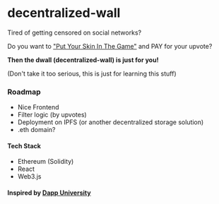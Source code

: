# decentralized-wall

Tired of getting censored on social networks?

Do you want to ["Put Your Skin In The Game"](https://en.wikipedia.org/wiki/Skin_in_the_Game_(book)) and PAY for your upvote?

**Then the dwall (decentralized-wall) is just for you!**

(Don't take it too serious, this is just for learning this stuff)

### Roadmap
- Nice Frontend
- Filter logic (by upvotes)
- Deployment on IPFS (or another decentralized storage solution)
- .eth domain?

#### Tech Stack

- Ethereum (Solidity)
- React
- Web3.js

#### Inspired by [Dapp University](https://www.youtube.com/watch?v=nvw27RCTaEw&t=2425s)
